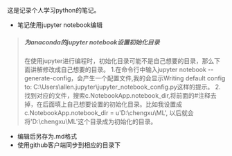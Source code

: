 这是记录个人学习python的笔记。

- 笔记使用jupyter notebook编辑
> ##### 为anaconda的jupyter notebook设置初始化目录     
> 在使用jupyter进行编程时，初始化目录可能不是自己想要的目录，那么下面讲解修改成自己想要的目录。
> 1.在命令行中输入jupyter notebook --generate-config，会产生一个配置文件,我的会显示Writing default config to: C:\Users\allen\.jupyter\jupyter_notebook_config.py这样的提示。 
> 2.找到对应的文件，搜索c.NotebookApp.notebook_dir,将前面的#注释去掉，在后面填上自己想要设置的初始化目录。比如我设置成c.NotebookApp.notebook_dir = u'D:\chengxu\ML', 以后就会将'D:\chengxu\ML'这个目录成为初始化的目录。
  
- 编辑后另存为.md格式
- 使用github客户端同步到相应的目录下
